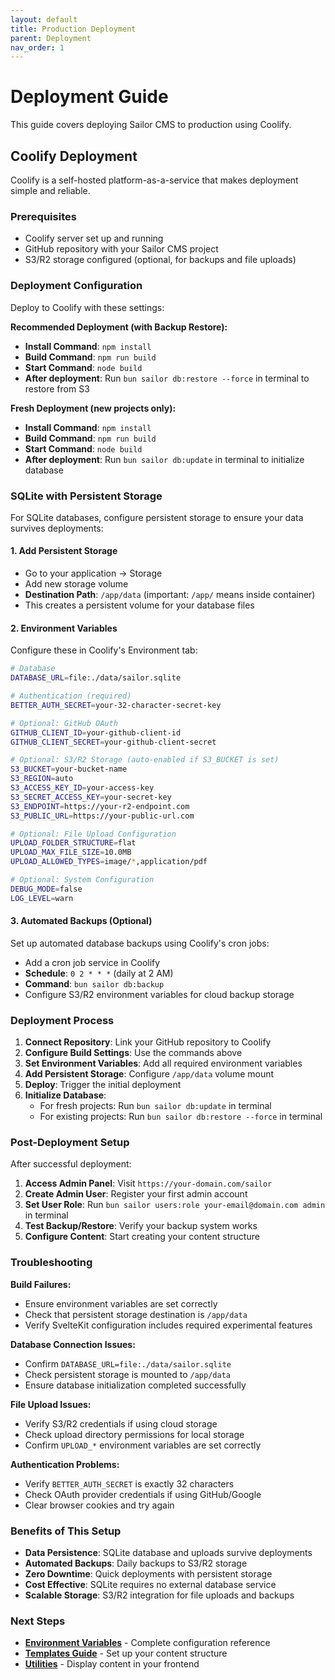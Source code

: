 ```yaml
---
layout: default
title: Production Deployment
parent: Deployment
nav_order: 1
---
```


# Deployment Guide

This guide covers deploying Sailor CMS to production using Coolify.

## Coolify Deployment

Coolify is a self-hosted platform-as-a-service that makes deployment simple and reliable.

### Prerequisites

- Coolify server set up and running
- GitHub repository with your Sailor CMS project
- S3/R2 storage configured (optional, for backups and file uploads)

### Deployment Configuration

Deploy to Coolify with these settings:

**Recommended Deployment (with Backup Restore):**

- **Install Command**: `npm install`
- **Build Command**: `npm run build`
- **Start Command**: `node build`
- **After deployment**: Run `bun sailor db:restore --force` in terminal to restore from S3

**Fresh Deployment (new projects only):**

- **Install Command**: `npm install`
- **Build Command**: `npm run build`
- **Start Command**: `node build`
- **After deployment**: Run `bun sailor db:update` in terminal to initialize database

### SQLite with Persistent Storage

For SQLite databases, configure persistent storage to ensure your data survives deployments:

#### 1. Add Persistent Storage

- Go to your application → Storage
- Add new storage volume
- **Destination Path**: `/app/data` (important: `/app/` means inside container)
- This creates a persistent volume for your database files

#### 2. Environment Variables

Configure these in Coolify's Environment tab:

```bash
# Database
DATABASE_URL=file:./data/sailor.sqlite

# Authentication (required)
BETTER_AUTH_SECRET=your-32-character-secret-key

# Optional: GitHub OAuth
GITHUB_CLIENT_ID=your-github-client-id
GITHUB_CLIENT_SECRET=your-github-client-secret

# Optional: S3/R2 Storage (auto-enabled if S3_BUCKET is set)
S3_BUCKET=your-bucket-name
S3_REGION=auto
S3_ACCESS_KEY_ID=your-access-key
S3_SECRET_ACCESS_KEY=your-secret-key
S3_ENDPOINT=https://your-r2-endpoint.com
S3_PUBLIC_URL=https://your-public-url.com

# Optional: File Upload Configuration
UPLOAD_FOLDER_STRUCTURE=flat
UPLOAD_MAX_FILE_SIZE=10.0MB
UPLOAD_ALLOWED_TYPES=image/*,application/pdf

# Optional: System Configuration
DEBUG_MODE=false
LOG_LEVEL=warn
```

#### 3. Automated Backups (Optional)

Set up automated database backups using Coolify's cron jobs:

- Add a cron job service in Coolify
- **Schedule**: `0 2 * * *` (daily at 2 AM)
- **Command**: `bun sailor db:backup`
- Configure S3/R2 environment variables for cloud backup storage

### Deployment Process

1. **Connect Repository**: Link your GitHub repository to Coolify
2. **Configure Build Settings**: Use the commands above
3. **Set Environment Variables**: Add all required environment variables
4. **Add Persistent Storage**: Configure `/app/data` volume mount
5. **Deploy**: Trigger the initial deployment
6. **Initialize Database**:
   - For fresh projects: Run `bun sailor db:update` in terminal
   - For existing projects: Run `bun sailor db:restore --force` in terminal

### Post-Deployment Setup

After successful deployment:

1. **Access Admin Panel**: Visit `https://your-domain.com/sailor`
2. **Create Admin User**: Register your first admin account
3. **Set User Role**: Run `bun sailor users:role your-email@domain.com admin` in terminal
4. **Test Backup/Restore**: Verify your backup system works
5. **Configure Content**: Start creating your content structure

### Troubleshooting

**Build Failures:**

- Ensure environment variables are set correctly
- Check that persistent storage destination is `/app/data`
- Verify SvelteKit configuration includes required experimental features

**Database Connection Issues:**

- Confirm `DATABASE_URL=file:./data/sailor.sqlite`
- Check persistent storage is mounted to `/app/data`
- Ensure database initialization completed successfully

**File Upload Issues:**

- Verify S3/R2 credentials if using cloud storage
- Check upload directory permissions for local storage
- Confirm `UPLOAD_*` environment variables are set correctly

**Authentication Problems:**

- Verify `BETTER_AUTH_SECRET` is exactly 32 characters
- Check OAuth provider credentials if using GitHub/Google
- Clear browser cookies and try again

### Benefits of This Setup

- **Data Persistence**: SQLite database and uploads survive deployments
- **Automated Backups**: Daily backups to S3/R2 storage
- **Zero Downtime**: Quick deployments with persistent storage
- **Cost Effective**: SQLite requires no external database service
- **Scalable Storage**: S3/R2 integration for file uploads and backups

### Next Steps

- **[Environment Variables](environment-variables.md)** - Complete configuration reference
- **[Templates Guide](templates.md)** - Set up your content structure
- **[Utilities](utilities.md)** - Display content in your frontend
